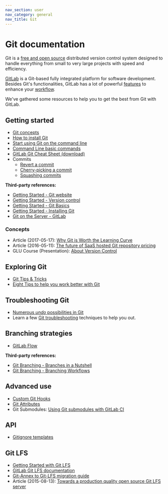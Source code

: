 ```yaml
---
nav_section: user
nav_category: general
nav_title: Git
---
```


# Git documentation

Git is a [free and open source](https://git-scm.com/about/free-and-open-source)
distributed version control system designed to handle everything from small to
very large projects with speed and efficiency.

[GitLab](https://about.gitlab.com) is a Git-based fully integrated platform for
software development. Besides Git's functionalities, GitLab has a lot of
powerful [features](https://about.gitlab.com/features/) to enhance your
[workflow](https://about.gitlab.com/2016/10/25/gitlab-workflow-an-overview/).

We've gathered some resources to help you to get the best from Git with GitLab.

## Getting started

- [Git concepts](../../university/training/user_training.md#git-concepts)
- [How to install Git](how_to_install_git/index.md)
- [Start using Git on the command line](../../gitlab-basics/start-using-git.md)
- [Command Line basic commands](../../gitlab-basics/command-line-commands.md)
- [GitLab Git Cheat Sheet (download)](https://about.gitlab.com/images/press/git-cheat-sheet.pdf)
- Commits
  - [Revert a commit](../../user/project/merge_requests/revert_changes.md#reverting-a-commit) 
  - [Cherry-picking a commit](../../user/project/merge_requests/cherry_pick_changes.md#cherry-picking-a-commit)
  - [Squashing commits](../../workflow/gitlab_flow.md#squashing-commits-with-rebase)

**Third-party references:**

- [Getting Started - Git website](https://git-scm.com)
- [Getting Started - Version control](https://git-scm.com/book/en/v2/Getting-Started-About-Version-Control)
- [Getting Started - Git Basics](https://git-scm.com/book/en/v2/Getting-Started-Git-Basics)
- [Getting Started - Installing Git](https://git-scm.com/book/en/v2/Getting-Started-Installing-Git)
- [Git on the Server - GitLab](https://git-scm.com/book/en/v2/Git-on-the-Server-GitLab)

### Concepts

- Article (2017-05-17): [Why Git is Worth the Learning Curve](https://about.gitlab.com/2017/05/17/learning-curve-is-the-biggest-challenge-developers-face-with-git/)
- Article (2016-05-11): [The future of SaaS hosted Git repository pricing](https://about.gitlab.com/2016/05/11/git-repository-pricing/)
- GLU Course (Presentation): [About Version Control](https://docs.google.com/presentation/d/16sX7hUrCZyOFbpvnrAFrg6tVO5_yT98IgdAqOmXwBho/edit?usp=sharing)

## Exploring Git

- [Git Tips & Tricks](https://about.gitlab.com/2016/12/08/git-tips-and-tricks/)
- [Eight Tips to help you work better with Git](https://about.gitlab.com/2015/02/19/8-tips-to-help-you-work-better-with-git/)

## Troubleshooting Git

- [Numerous _undo_ possibilities in Git](numerous_undo_possibilities_in_git/index.md)
- Learn a few [Git troubleshooting](troubleshooting_git.md) techniques to help you out.

## Branching strategies

- [GitLab Flow](https://about.gitlab.com/2014/09/29/gitlab-flow/)

**Third-party references:**

- [Git Branching - Branches in a Nutshell](https://git-scm.com/book/en/v2/Git-Branching-Branches-in-a-Nutshell)
- [Git Branching - Branching Workflows](https://git-scm.com/book/en/v2/Git-Branching-Branching-Workflows)

## Advanced use

- [Custom Git Hooks](../../administration/custom_hooks.md)
- [Git Attributes](../../user/project/git_attributes.md)
- Git Submodules: [Using Git submodules with GitLab CI](../../ci/git_submodules.md#using-git-submodules-with-gitlab-ci)

## API

- [Gitignore templates](../../api/templates/gitignores.md)

## Git LFS

- [Getting Started with Git LFS](https://about.gitlab.com/2017/01/30/getting-started-with-git-lfs-tutorial/)
- [GitLab Git LFS documentation](../../workflow/lfs/manage_large_binaries_with_git_lfs.md)
- [Git-Annex to Git-LFS migration guide](https://docs.gitlab.com/ee/workflow/lfs/migrate_from_git_annex_to_git_lfs.html)
- Article (2015-08-13): [Towards a production quality open source Git LFS server](https://about.gitlab.com/2015/08/13/towards-a-production-quality-open-source-git-lfs-server/)
